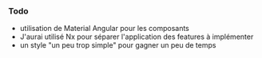 ### Todo

- utilisation de Material Angular pour les composants
- J'aurai utilisé Nx pour séparer l'application des features à implémenter
- un style "un peu trop simple" pour gagner un peu de temps